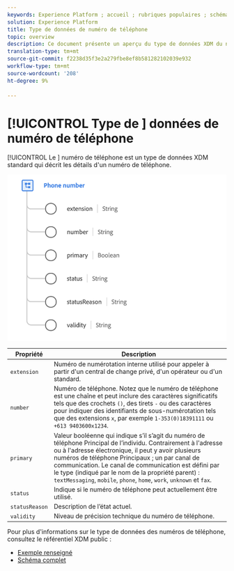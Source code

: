 ```yaml
---
keywords: Experience Platform ; accueil ; rubriques populaires ; schéma ; Schéma ; XDM ; champs ; schémas ; Schémas ; numéro de téléphone ; xdm:numéro de téléphone ; type de données ; type de données ; type de données ;
solution: Experience Platform
title: Type de données de numéro de téléphone
topic: overview
description: Ce document présente un aperçu du type de données XDM du numéro de téléphone.
translation-type: tm+mt
source-git-commit: f2238d35f3e2a279fbe8ef8b581282102039e932
workflow-type: tm+mt
source-wordcount: '208'
ht-degree: 9%

---
```



# [!UICONTROL Type de ] données de numéro de téléphone

[!UICONTROL Le ] numéro de téléphone est un type de données XDM standard qui décrit les détails d&#39;un numéro de téléphone.

<img src="../images/data-types/phone-number.png" width="600" /><br />

| Propriété | Description |
| --- | --- |
| `extension` | Numéro de numérotation interne utilisé pour appeler à partir d&#39;un central de change privé, d&#39;un opérateur ou d&#39;un standard. |
| `number` | Numéro de téléphone. Notez que le numéro de téléphone est une chaîne et peut inclure des caractères significatifs tels que des crochets `()`, des tirets `-` ou des caractères pour indiquer des identifiants de sous-numérotation tels que des extensions `x`, par exemple `1-353(0)18391111` ou `+613 9403600x1234`. |
| `primary` | Valeur booléenne qui indique s’il s’agit du numéro de téléphone Principal de l’individu. Contrairement à l&#39;adresse ou à l&#39;adresse électronique, il peut y avoir plusieurs numéros de téléphone Principaux ; un par canal de communication. Le canal de communication est défini par le type (indiqué par le nom de la propriété parent) : `textMessaging`, `mobile`, `phone`, `home`, `work`, `unknown` et `fax`. |
| `status` | Indique si le numéro de téléphone peut actuellement être utilisé. |
| `statusReason` | Description de l’état actuel. |
| `validity` | Niveau de précision technique du numéro de téléphone. |

Pour plus d&#39;informations sur le type de données des numéros de téléphone, consultez le référentiel XDM public :

* [Exemple renseigné](https://github.com/adobe/xdm/blob/master/components/datatypes/phonenumber.example.1.json)
* [Schéma complet](https://github.com/adobe/xdm/blob/master/components/datatypes/phonenumber.schema.json)